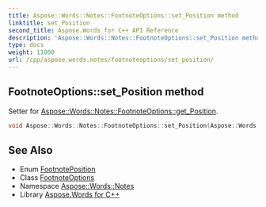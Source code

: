 ```yaml
---
title: Aspose::Words::Notes::FootnoteOptions::set_Position method
linktitle: set_Position
second_title: Aspose.Words for C++ API Reference
description: 'Aspose::Words::Notes::FootnoteOptions::set_Position method. Setter for Aspose::Words::Notes::FootnoteOptions::get_Position in C++.'
type: docs
weight: 11000
url: /cpp/aspose.words.notes/footnoteoptions/set_position/
---
```

## FootnoteOptions::set_Position method


Setter for [Aspose::Words::Notes::FootnoteOptions::get_Position](../get_position/).

```cpp
void Aspose::Words::Notes::FootnoteOptions::set_Position(Aspose::Words::Notes::FootnotePosition value)
```

## See Also

* Enum [FootnotePosition](../../footnoteposition/)
* Class [FootnoteOptions](../)
* Namespace [Aspose::Words::Notes](../../)
* Library [Aspose.Words for C++](../../../)
